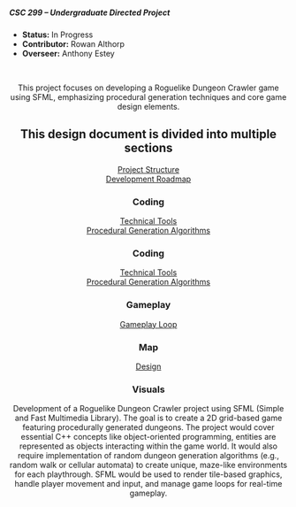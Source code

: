 <h5>CSC 299 – Undergraduate Directed Project</h5>

- **Status:** In Progress
- **Contributor:** Rowan Althorp
- **Overseer:** Anthony Estey
<br>
<p align='center'>This project focuses on developing a Roguelike Dungeon Crawler game using SFML, emphasizing procedural generation techniques and core game design elements.</p>

<h2 align='center'> This design document is divided into multiple sections </h2>
<div style="text-align: center;"> 
	<a href=".Structure.md">Project Structure</a><br>
	<a href=".Development-Roadmap.md">Development Roadmap</a> 
</div>
<h3 align='center'> Coding </h3>
<div style="text-align: center;"> 
	<a href="./Coding/Technical-Tools.md">Technical Tools</a><br>
	<a href="./Coding/Procedural-Generation-Algorithms.md">Procedural Generation Algorithms</a> 
</div>
<h3 align='center'> Coding </h3>
<div style="text-align: center;"> 
	<a href="./Coding/Technical-Tools">Technical Tools</a><br>
	<a href="./Coding/Procedural-Generation-Algorithms.md">Procedural Generation Algorithms</a> 
</div>
<h3 align='center'> Gameplay </h3>
<div style="text-align: center;"> 
	<a href="./Gameplay/Core-Loop.md">Gameplay Loop</a><br>
</div>
<h3 align='center'> Map </h3>
<div style="text-align: center;"> 
	<a href="./Map/Design.md">Design</a><br> 
</div>
<h3 align='center'> Visuals </h3>


<p align='center'> Development of a Roguelike Dungeon Crawler project using SFML (Simple and Fast Multimedia Library). The goal is to create a 2D grid-based game featuring procedurally generated dungeons. The project would cover essential C++ concepts like object-oriented programming, entities are represented as objects interacting within the game world. It would also require implementation of random dungeon generation algorithms (e.g., random walk or cellular automata) to create unique, maze-like environments for each playthrough. SFML would be used to render tile-based graphics, handle player movement and input, and manage game loops for real-time gameplay. </p>
